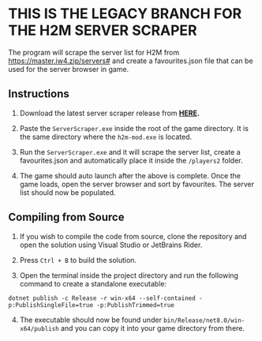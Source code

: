 # THIS IS THE LEGACY BRANCH FOR THE H2M SERVER SCRAPER

The program will scrape the server list for H2M from https://master.iw4.zip/servers# and create a favourites.json file that can be used for the server browser in game.

## Instructions

1. Download the latest server scraper release from **[HERE](https://github.com/Bowhza/H2M-ServerScraper/releases/tag/v1.0.2).**

2. Paste the `ServerScraper.exe` inside the root of the game directory. It is the same directory where the `h2m-mod.exe` is located.

3. Run the `ServerScraper.exe` and it will scrape the server list, create a favourites.json and automatically place it inside the `/players2` folder.

4. The game should auto launch after the above is complete. Once the game loads, open the server browser and sort by favourites. The server list should now be populated.

## Compiling from Source

1. If you wish to compile the code from source, clone the repository and open the solution using Visual Studio or JetBrains Rider.

2. Press `Ctrl + B` to build the solution.

3. Open the terminal inside the project directory and run the following command to create a standalone executable:

```console
dotnet publish -c Release -r win-x64 --self-contained -p:PublishSingleFile=true -p:PublishTrimmed=true
```

4. The executable should now be found under `bin/Release/net8.0/win-x64/publish` and you can copy it into your game directory from there.
